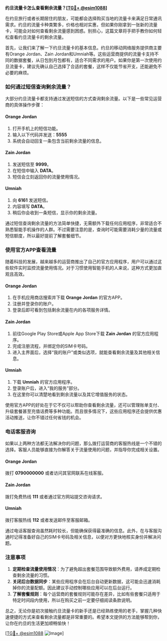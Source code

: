 **约旦流量卡怎么查看剩余流量？[[TG💪+ @esim1088](https://t.me/s/esim1088)]**

在约旦旅行或者长期居住的朋友，可能都会选择购买当地的流量卡来满足日常通讯需求。约旦的流量卡种类繁多，价格也相对实惠，但如果你刚拿到一张新的流量卡，可能会对如何查看剩余流量感到困惑。别担心，这篇文章将手把手教你如何轻松查看约旦流量卡的剩余流量。

首先，让我们来了解一下约旦流量卡的基本信息。约旦的移动网络服务提供商主要有Orange Jordan、Zain Jordan和Umniah等。这些运营商提供的流量卡支持不同的数据套餐，从日包到月包都有，适合不同需求的用户。如果你是第一次使用约旦流量卡，建议先确认自己选择了合适的套餐，这样不仅能节省开支，还能避免不必要的麻烦。

### 如何通过短信查询剩余流量？

大部分约旦流量卡都支持通过发送短信的方式查询剩余流量。以下是一些常见运营商的具体操作步骤：

#### Orange Jordan

1. 打开手机上的短信功能。
2. 输入以下代码并发送：**5555**
3. 系统会自动回复一条包含当前剩余流量的信息。

#### Zain Jordan

1. 发送短信至 **9999**。
2. 在短信中输入 **DATA**。
3. 短信会立刻返回你的流量使用情况。

#### Umniah

1. 向 **6161** 发送短信。
2. 内容填写 **DATA**。
3. 稍后你会收到一条短信，显示你的剩余流量。

通过短信查询剩余流量的方法简单快捷，无需额外下载任何应用程序，非常适合不熟悉智能手机操作的人群。不过需要注意的是，查询时可能需要消耗少量的流量或短信额度，所以最好提前了解套餐细节。

### 使用官方APP查看流量

随着科技的发展，越来越多的运营商推出了自己的官方应用程序，用户可以通过这些软件实时监控流量使用情况。对于习惯使用智能手机的人来说，这种方式更加直观且高效。

#### Orange Jordan

1. 在手机应用商店搜索并下载 **Orange Jordan** 的官方APP。
2. 注册并登录你的账户。
3. 登录后即可看到包括剩余流量在内的各项服务详情。

#### Zain Jordan

1. 前往Google Play Store或Apple App Store下载 **Zain Jordan** 的官方应用程序。
2. 完成注册流程，并绑定你的SIM卡号码。
3. 进入主界面后，选择“我的账户”或类似选项，就能查看剩余流量及其他相关信息。

#### Umniah

1. 下载 **Umniah** 的官方应用程序。
2. 登录账户后，进入“我的服务”部分。
3. 在这里你可以清楚地看到剩余流量以及其它增值服务的状态。

使用官方APP的好处在于它不仅可以帮助你查看剩余流量，还可以管理账单支付、升级套餐甚至充值话费等多种功能。而且很多情况下，这些应用程序还会提供优惠活动推送，让你不错过任何省钱的机会。

### 电话客服咨询

如果以上两种方法都无法解决你的问题，那么拨打运营商的客服热线是一个不错的选择。客服人员能够直接为你解答关于流量使用的问题，并指导你完成相关设置。

#### Orange Jordan

拨打 **0790000000** 或者访问其官网联系在线客服。

#### Zain Jordan

拨打免费热线 **111** 或者通过官方网站提交咨询请求。

#### Umniah

拨打客服热线 **112** 或者发送邮件至客服邮箱。

通过电话客服查询虽然耗时较长，但能确保获得最准确的信息。此外，在与客服沟通时记得准备好自己的SIM卡号码及相关信息，以便对方更快地核实身份并解决问题。

### 注意事项

1. **定期检查流量使用情况**：为了避免超出套餐范围导致额外费用，请养成定期检查剩余流量的习惯。
2. **关闭后台数据同步**：某些应用程序会在后台自动更新数据，这可能会迅速消耗掉你的流量配额。因此建议手动控制哪些应用可以在后台运行。
3. **了解套餐规则**：每个运营商的套餐规则可能存在差异，比如有些套餐只适用于特定时间段内使用，所以在购买之前一定要仔细阅读条款说明。

总之，无论你是初次接触约旦流量卡的新手还是已经熟练使用的老手，掌握几种快速便捷的方式来查看剩余流量都是非常重要的。希望本文提供的方法能够帮到你，让你在约旦的生活更加顺畅愉快！

[[TG💪+ @esim1088](https://t.me/s/esim1088) ![Image](https://i.postimg.cc/4NQfJmqS/Snipaste-2025-05-13-00-14-12.png)]